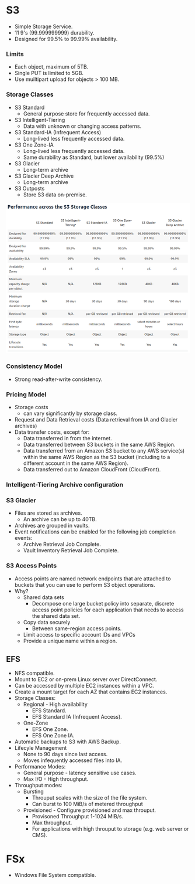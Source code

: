 # S3

* Simple Storage Service.
* 11 9's (99.999999999) durability.
* Designed for 99.5% to 99.99% availability.

### Limits
* Each object, maximum of 5TB.
* Single PUT is limited to 5GB.
* Use muiltipart upload for objects > 100 MB.

### Storage Classes

* S3 Standard
    * General purpose store for frequently accessed data.
* S3 Intelligent-Tiering
    * Data with unknown or changing access patterns.
* S3 Standard-IA (Infrequent Access)
    * Long-lived less frequently accessed data.
* S3 One Zone-IA
    * Long-lived less frequently accessed data.
    * Same durability as Standard, but lower availability (99.5%)
* S3 Glacier
    * Long-term archive
* S3 Glacier Deep Archive
    * Long-term archive
* S3 Outposts
    * Store S3 data on-premise.

![](./images/aws-s3.png)

### Consistency Model

* Strong read-after-write consistency.

### Pricing Model

* Storage costs
    * can vary significantly by storage class.
* Request and Data Retrieval costs (Data retrieval from IA and  Glacier archives)
* Data transfer costs, except for:
    * Data transferred in from the internet.
    * Data transferred between S3 buckets in the same AWS Region. 
    * Data transferred from an Amazon S3 bucket to any AWS service(s) within the same AWS Region as the S3 bucket (including to a different account in the same AWS Region).
    * Data transferred out to Amazon CloudFront (CloudFront).

### Intelligent-Tiering Archive configuration

### S3 Glacier
* Files are stored as archives.
    * An archive can be up to 40TB.
* Archives are grouped in vaults.
* Event notifications can be enabled for the following job completion events:
    * Archive Retrieval Job Complete.
    * Vault Inventory Retrieval Job Complete.

### S3 Access Points
* Access points are named network endpoints that are attached to buckets that you can use to perform S3 object operations.
* Why?
    * Shared data sets
        * Decompose one large bucket policy into separate, discrete access point policies for each application that needs to access the shared data set.
    * Copy data securely
        * Between same-region access points.
    * Limit access to specific account IDs and VPCs
    * Provide a unique name within a region.

## EFS

* NFS compatible.
* Mount to EC2 or on-prem Linux server over DirectConnect.
* Can be accessed by multiple EC2 instances within a VPC.
* Create a mount target for each AZ that contains EC2 instances.
* Storage Classes:
    * Regional - High availability
        * EFS Standard.
        * EFS Standard IA (Infrequent Access).
    * One-Zone
        * EFS One Zone.
        * EFS One Zone IA.
* Automatic backups to S3 with AWS Backup.
* Lifecyle Management
    * None to 90 days since last access.
    * Moves infequently accessed files into IA.
* Performance Modes:
    * General purpose - latency sensitive use cases.
    * Max I/O - High throughput.
* Throughput modes:
    * Bursting
        * Throuput scales with the size of the file system.
        * Can burst to 100 MiB/s of metered throughput
    * Provisioned - Configure provisioned and max throuput.
        * Provisoned Throughput 1-1024 MIB/s.
        * Max throughput.
        * For applications with high throuput to storage (e.g. web server or CMS).

# FSx

* Windows File System compatible.

